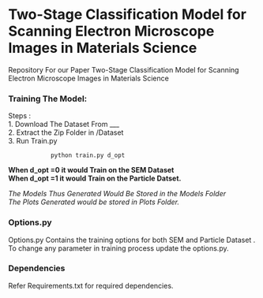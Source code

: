 
# Two-Stage Classification Model for Scanning Electron Microscope Images in Materials Science
 Repository For our Paper Two-Stage Classification Model for Scanning Electron Microscope Images in Materials Science
 
 ### Training The Model:
 Steps : <br>
        1. Download The Dataset From ___ <br>
        2. Extract the Zip Folder in /Dataset<br>
        3. Run Train.py
            
```
            python train.py d_opt
```
            
 <strong>When d_opt =0 it would Train on the SEM Dataset</strong> <br>
 <strong> When d_opt =1 it would Train on the Particle Datset.</strong>
    
 <i> The Models Thus Generated Would Be Stored in the Models Folder <br> The Plots Generated would be stored in Plots Folder. </i>
 ### Options.py
 Options.py Contains the training options for both SEM and Particle Dataset . To change any parameter in training process update the options.py.
 
 ### Dependencies
 Refer Requirements.txt for required dependencies.
 
